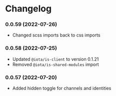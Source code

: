 # Changelog

### 0.0.59 (2022-07-26)

-   Changed scss imports back to css imports

### 0.0.58 (2022-07-25)

-   Updated `@iota/is-client` to version 0.1.21
-   Removed `@iota/is-shared-modules` import

### 0.0.57 (2022-07-20)

-   Added hidden toggle for channels and identities
